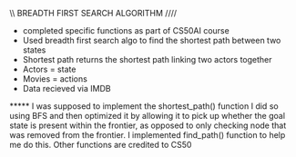 \\\\ BREADTH FIRST SEARCH ALGORITHM ////
- completed specific functions as part of CS50AI course
- Used breadth first search algo to find the shortest path between two states
- Shortest path returns the shortest path linking two actors together
- Actors = state
- Movies = actions
- Data recieved via IMDB

***** I was supposed to implement the shortest_path() function
I did so using BFS and then optimized it by allowing it to pick up whether the goal state is present within the frontier,
as opposed to only checking node that was removed from the frontier.
I implemented find_path() function to help me do this.
Other functions are credited to CS50
